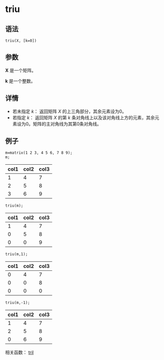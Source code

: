 # triu

## 语法

`triu(X, [k=0])`

## 参数

**X** 是一个矩阵。

**k** 是一个整数。

## 详情

* 若未指定 *k*： 返回矩阵 *X* 的上三角部分，其余元素设为0。
* 若指定 *k*： 返回矩阵 *X* 的第 *k*
  条对角线上以及该对角线上方的元素，其余元素设为0。矩阵的主对角线为其第0条对角线。

## 例子

```
m=matrix(1 2 3, 4 5 6, 7 8 9);
m;
```

| col1 | col2 | col3 |
| --- | --- | --- |
| 1 | 4 | 7 |
| 2 | 5 | 8 |
| 3 | 6 | 9 |

```
triu(m);
```

| col1 | col2 | col3 |
| --- | --- | --- |
| 1 | 4 | 7 |
| 0 | 5 | 8 |
| 0 | 0 | 9 |

```
triu(m,1);
```

| col1 | col2 | col3 |
| --- | --- | --- |
| 0 | 4 | 7 |
| 0 | 0 | 8 |
| 0 | 0 | 0 |

```
triu(m,-1);
```

| col1 | col2 | col3 |
| --- | --- | --- |
| 1 | 4 | 7 |
| 2 | 5 | 8 |
| 0 | 6 | 9 |

相关函数： [tril](tril.html)

